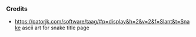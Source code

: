 ### Credits

- https://patorjk.com/software/taag/#p=display&h=2&v=2&f=Slant&t=Snake ascii art for snake title page